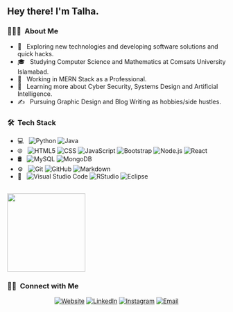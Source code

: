 <h2> Hey there! I'm Talha.</h2>

<h3> 👨🏻‍💻 &nbsp;About Me </h3>

- 🤔 &nbsp; Exploring new technologies and developing software solutions and quick hacks.
- 🎓 &nbsp; Studying Computer Science and Mathematics at Comsats University Islamabad.
- 💼 &nbsp; Working in MERN Stack as a Professional.
- 🌱 &nbsp; Learning more about Cyber Security, Systems Design and Artificial Intelligence.
- ✍️ &nbsp; Pursuing Graphic Design and Blog Writing as hobbies/side hustles.

<h3> 🛠 &nbsp;Tech Stack</h3>

- 💻 &nbsp;
  ![Python](https://img.shields.io/badge/-Python-333333?style=flat&logo=python)
  ![Java](https://img.shields.io/badge/-Java-333333?style=flat&logo=Java&logoColor=007396)
- 🌐 &nbsp;
  ![HTML5](https://img.shields.io/badge/-HTML5-333333?style=flat&logo=HTML5)
  ![CSS](https://img.shields.io/badge/-CSS-333333?style=flat&logo=CSS3&logoColor=1572B6)
  ![JavaScript](https://img.shields.io/badge/-JavaScript-333333?style=flat&logo=javascript)
  ![Bootstrap](https://img.shields.io/badge/-Bootstrap-333333?style=flat&logo=bootstrap&logoColor=563D7C)
  ![Node.js](https://img.shields.io/badge/-Node.js-333333?style=flat&logo=node.js)
  ![React](https://img.shields.io/badge/-React-333333?style=flat&logo=react)
- 🛢 &nbsp;
  ![MySQL](https://img.shields.io/badge/-MySQL-333333?style=flat&logo=mysql)
  ![MongoDB](https://img.shields.io/badge/-MongoDB-333333?style=flat&logo=mongodb)
- ⚙️ &nbsp;
  ![Git](https://img.shields.io/badge/-Git-333333?style=flat&logo=git)
  ![GitHub](https://img.shields.io/badge/-GitHub-333333?style=flat&logo=github)
  ![Markdown](https://img.shields.io/badge/-Markdown-333333?style=flat&logo=markdown)
- 🔧 &nbsp;
  ![Visual Studio Code](https://img.shields.io/badge/-Visual%20Studio%20Code-333333?style=flat&logo=visual-studio-code&logoColor=007ACC)
  ![RStudio](https://img.shields.io/badge/-RStudio-333333?style=flat&logo=rstudio)
  ![Eclipse](https://img.shields.io/badge/-Eclipse-333333?style=flat&logo=eclipse-ide&logoColor=2C2255)


<br/>

<a href="https://github.com/mtwabbaxi">
  <img height="180em" src="https://github-readme-stats.vercel.app/api?username=mtwabbaxi&theme=buefy&show_icons=true" />
</a>

<br/>

<h3> 🤝🏻 &nbsp;Connect with Me </h3>

<p align="center">
<a href="https://www.mtwabbaxi.com/"><img alt="Website" src="https://img.shields.io/badge/Website-https://www.mtwabbaxi.com-blue?style=flat-square&logo=google-chrome"></a>
<a href="https://www.linkedin.com/in/iammtw/"><img alt="LinkedIn" src="https://img.shields.io/badge/LinkedIn-Muhammad%20Talha%20Waseem-blue?style=flat-square&logo=linkedin"></a>
<a href="https://www.instagram.com/mtw.dev/"><img alt="Instagram" src="https://img.shields.io/badge/Instagram-mtw.dev-blue?style=flat-square&logo=instagram"></a>
<a href="mailto:mtwabbaxi@gmail.com"><img alt="Email" src="https://img.shields.io/badge/Email-mtwabbaxi@gmail.com-blue?style=flat-square&logo=gmail"></a>
</p>

